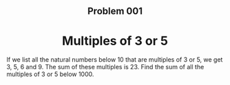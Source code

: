 <h2 align="center"> Problem 001</h2>
<h1 align="center"> Multiples of 3 or 5</h1>

If we list all the natural numbers below 10 that are multiples of 3 or 5, we get 3, 5, 6 and 9. The sum of these multiples is 23.
Find the sum of all the multiples of 3 or 5 below 1000.
